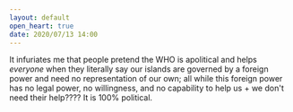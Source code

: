 ```yaml
---
layout: default
open_heart: true
date: 2020/07/13 14:00
---
```


It infuriates me that people pretend the WHO is apolitical and helps *everyone* when they literally say our islands are governed by a foreign power and need no representation of our own; all while this foreign power has no legal power, no willingness, and no capability to help us + we don't need their help???? It is 100% political.

